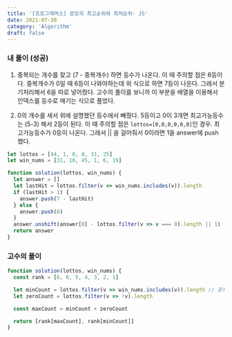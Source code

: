```yaml
---
title: '[프로그래머스] 로또의 최고순위와 최저순위- JS'
date: 2021-07-30
category: 'Algorithm'
draft: false
---
```


### 내 풀이 (성공)

1. 중복되는 개수를 찾고 (7 - 중복개수) 하면 등수가 나온다. 이 때 주의할 점은 6등이다. 중복개수가 0일 때 6등이 나와야하는데 위 식으로 하면 7등이 나온다. 그래서 분기처리해서 6을 따로 넣어줬다. 고수의 풀이를 보니까 이 부분을 배열을 이용해서 인덱스를 등수로 매기는 식으로 풀었다.

2. 0의 개수를 세서 위에 설명했던 등수에서 빼줬다. 5등이고 0이 3개면 최고가능등수는 (5-3) 해서 2등이 된다. 이 때 주의할 점은 `lottos=[0,0,0,0,0,0]`인 경우. 최고가능등수가 0등이 나온다. 그래서 || 을 걸어줘서 0이라면 1을 answer에 push 했다.

```js
let lottos = [44, 1, 0, 0, 31, 25]
let win_nums = [31, 10, 45, 1, 6, 19]

function solution(lottos, win_nums) {
  let answer = []
  let lastHit = lottos.filter(v => win_nums.includes(v)).length
  if (lastHit > 1) {
    answer.push(7 - lastHit)
  } else {
    answer.push(6)
  }
  answer.unshift(answer[0] - lottos.filter(v => v === 0).length || 1)
  return answer
}
```

### 고수의 풀이

```js
function solution(lottos, win_nums) {
  const rank = [6, 6, 5, 4, 3, 2, 1]

  let minCount = lottos.filter(v => win_nums.includes(v)).length // 중복개수
  let zeroCount = lottos.filter(v => !v).length

  const maxCount = minCount + zeroCount

  return [rank[maxCount], rank[minCount]]
}
```
